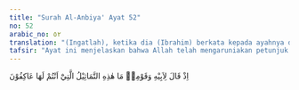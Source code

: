 ```yaml
---
title: "Surah Al-Anbiya' Ayat 52"
no: 52
arabic_no: ٥٢
translation: "(Ingatlah), ketika dia (Ibrahim) berkata kepada ayahnya dan kaumnya, “Patung-patung apakah ini yang kamu tekun menyembahnya?”"
tafsir: "Ayat ini menjelaskan bahwa Allah telah mengaruniakan petunjuk kepada Ibrahim, sehingga ia bertanya kepada ayahnya Azar yang sedang berkumpul bersama kaumnya, tentang patung-patung yang mereka buat dan mereka sembah dengan tekun.\n\nPertanyaan itu mengandung arti bahwa Azar dan kaumnya seharusnya menggunakan akal pikiran mereka untuk merenungkan bahwa benda-benda tersebut tidak patut disembah, karena tidak mempunyai sifat-sifat sebagai Tuhan yang layak untuk disembah. Mereka menyembah barang-barang yang dicipta, bukan pencipta, serta tidak dapat mendatangkan manfaat untuk dirinya, apalagi untuk orang lain. Mereka tidak mau menyembah Allah padahal Allah adalah Pencipta, Pemelihara, Pendidik, Pelindung, dan Penguasa seluruh mahluk. Andaikata mereka mau memikirkannya, niscaya mereka tidak akan berbuat demikian. Jadi mereka itu sebenarnya adalah orang-orang yang tidak mau menggunakan akal pikiran yang telah dikaruniakan Allah kepada mereka."
---
```

اِذْ قَالَ لِاَبِيْهِ وَقَوْمِهٖ مَا هٰذِهِ التَّمَاثِيْلُ الَّتِيْٓ اَنْتُمْ لَهَا عَاكِفُوْنَ 